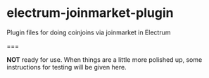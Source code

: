 # electrum-joinmarket-plugin
Plugin files for doing coinjoins via joinmarket in Electrum

===

**NOT** ready for use. When things are a little more polished up, some instructions
for testing will be given here.

